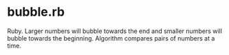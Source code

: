 # bubble.rb
Ruby. Larger numbers will bubble towards the end and smaller numbers will bubble towards the beginning. Algorithm compares pairs of numbers at a time.

